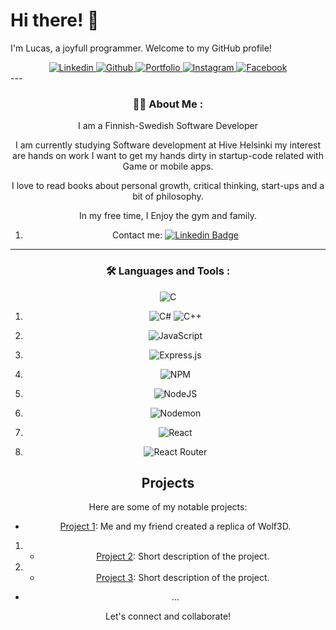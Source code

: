 # Hi there! 👋

I'm Lucas, a joyfull programmer. Welcome to my GitHub profile!
<div id="header" align="center">
<!-- 	<img src="https://media.giphy.com/media/M9gbBd9nbDrOTu1Mqx/giphy.gif" width="100"/> -->
	<div id="badges">
		<a href="https://www.linkedin.com/in/lucas-eklund/">
			<img alt="Linkedin" src="https://img.shields.io/badge/Linkedin-blue?style=for-the-badge&logo=linkedin&logoColor=white"/>
		</a>
		<a href="https://github.com/LuEklund/LuEklund">
			<img alt="Github" src="https://img.shields.io/badge/Github-black?style=for-the-badge&logo=github&logoColor=white"/>
		</a>
		<a href="https://lucas-profile.eu/">
			<img alt="Portfolio" src="https://img.shields.io/badge/Portfolio-green?style=for-the-badge&logoColor=white"/>
		</a>
		<a href="https://www.instagram.com/lucas.eklund/">
			<img alt="Instagram" src="https://img.shields.io/badge/Instagram-orange?style=for-the-badge&logo=instagram&logoColor=white"/>
		</a>
		<a href="https://fi-fi.facebook.com/people/Lucas-Eklund/pfbid02tjAze7gpba2k7zDSKBGe8woeQ63Td8CgJd8VZZGZSLLsc9K6FRGkofKSwwNzDYZYl/">
			<img alt="Facebook" src="https://img.shields.io/badge/Facebook-blue?style=for-the-badge&logo=facebook&logoColor=white"/>
		</a>
	</div>
<!-- 	<img alt="stats" src="https://komarev.com/ghpvc/?username=LuEklund&style=flat-square&color=blue"/> -->
<!-- 	<h1>
		hey there
		<img src="https://media.giphy.com/media/hvRJCLFzcasrR4ia7z/giphy.gif" width="30px"/>
	</h1> -->
</div>
---
<div align="center">

### :man_technologist: About Me :

I am a Finnish-Swedish Software Developer

I am currently studying Software development at Hive Helsinki my interest are hands on work I want to get my hands dirty in startup-code related with Game or mobile apps.

I love to read books about personal growth, critical thinking, start-ups and a bit of philosophy.

In my free time, I Enjoy the gym and family.

1. Contact me: [![Linkedin Badge](https://img.shields.io/badge/-affmde-blue?style=flat&logo=Linkedin&logoColor=white)](https://www.linkedin.com/in/andre-miranda-3a768556/)


---

### :hammer_and_wrench: Languages and Tools :


![C](https://img.shields.io/badge/c-%2300599C.svg?style=for-the-badge&logo=c&logoColor=white)
1. ![C#](https://img.shields.io/badge/c%23-%23239120.svg?style=for-the-badge&logo=c-sharp&logoColor=white)
![C++](https://img.shields.io/badge/c++-%2300599C.svg?style=for-the-badge&logo=c%2B%2B&logoColor=white)
1. ![JavaScript](https://img.shields.io/badge/javascript-%23323330.svg?style=for-the-badge&logo=javascript&logoColor=%23F7DF1E)

1. ![Express.js](https://img.shields.io/badge/express.js-%23404d59.svg?style=for-the-badge&logo=express&logoColor=%2361DAFB)
2. ![NPM](https://img.shields.io/badge/NPM-%23CB3837.svg?style=for-the-badge&logo=npm&logoColor=white)
3. ![NodeJS](https://img.shields.io/badge/node.js-6DA55F?style=for-the-badge&logo=node.js&logoColor=white)
4. ![Nodemon](https://img.shields.io/badge/NODEMON-%23323330.svg?style=for-the-badge&logo=nodemon&logoColor=%BBDEAD)
5. ![React](https://img.shields.io/badge/react-%2320232a.svg?style=for-the-badge&logo=react&logoColor=%2361DAFB)
6. ![React Router](https://img.shields.io/badge/React_Router-CA4245?style=for-the-badge&logo=react-router&logoColor=white)

## Projects

Here are some of my notable projects:

- [Project 1](https://github.com/jontssu/cub3D): Me and my friend created a replica of Wolf3D.
1. - [Project 2](link-to-project-2): Short description of the project.
2. - [Project 3](link-to-project-3): Short description of the project.
- ...

Let's connect and collaborate!
